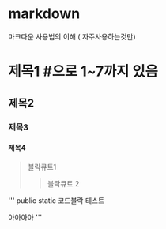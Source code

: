 # markdown
마크다운 사용법의 이해 ( 자주사용하는것만)

# 제목1 #으로 1~7까지 있음
## 제목2
### 제목3
#### 제목4

> 블락큐트1
> > 블락큐트 2


'''
public static 코드블락 테스트

아아아아
'''
